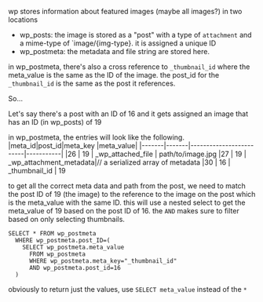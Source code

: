 wp stores information about featured images (maybe all images?) in two locations
- wp_posts: the image is stored as a "post" with a type of `attachment` and a mime-type of `image/{img-type}. it is assigned a unique ID
- wp_postmeta: the metadata and file string are stored here.

in wp_postmeta, there's also a cross reference to `_thumbnail_id` where the meta_value is the same as the ID of the image. the post_id for the `_thumbnail_id` is the same as the post it references.

So...

Let's say there's a post with an ID of 16 and it gets assigned an image that has an ID (in wp_posts) of 19

in wp_postmeta, the entries will look like the following.
|meta_id|post_id|meta_key                 |meta_value|
|-------|-------|-------------------------|-----------|
|26	    | 19	  |  _wp_attached_file	    | path/to/image.jpg
|27	    | 19	  |  _wp_attachment_metadata|// a serialized array of metadata
|30	    | 16	  |  _thumbnail_id	        | 19

to get all the correct meta data and path from the post, we need to match the post ID of 19 (the image) to the reference to the image on the post which is the meta_value with the same ID. this will use a nested select to get the meta_value of 19 based on the post ID of 16. the `AND` makes sure to filter based on only selecting thumbnails.

```
SELECT * FROM wp_postmeta
  WHERE wp_postmeta.post_ID=(
    SELECT wp_postmeta.meta_value
      FROM wp_postmeta
      WHERE wp_postmeta.meta_key="_thumbnail_id"
      AND wp_postmeta.post_id=16
  )
```

obviously to return just the values, use `SELECT meta_value` instead of the `*`